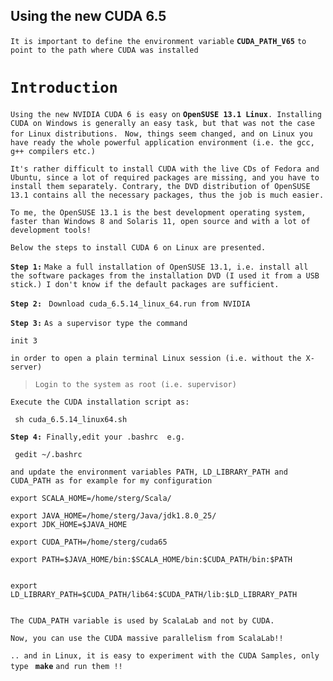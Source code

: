 ## Using the new CUDA 6.5 ##

`It is important to define the environment variable` **`CUDA_PATH_V65`** `to point to the path where CUDA was installed`

# `Introduction` #

`Using the new NVIDIA CUDA 6 is easy on` **`OpenSUSE 13.1 Linux`**`. Installing CUDA on Windows is generally an easy task, but that was not the case for Linux distributions. `
`Now, things seem changed, and on Linux you have ready the whole powerful application environment (i.e. the gcc, g++ compilers etc.)`

`It's rather difficult to install CUDA with the live CDs of Fedora and Ubuntu, since a lot of required packages are missing, and you have to install them separately. Contrary, the DVD distribution of OpenSUSE 13.1 contains all the necessary packages, thus the job is much easier. `

`To me, the OpenSUSE 13.1 is the best development operating system, faster than Windows 8 and Solaris 11, open source and with a lot of development tools!`


`Below the steps to install CUDA 6 on Linux are presented. `

**`Step 1:`** `Make a full installation of OpenSUSE 13.1, i.e. install all the software packages from the installation DVD (I used it from a USB stick.) I don't know if the default packages are sufficient.`

**`Step 2:`** ` Download cuda_6.5.14_linux_64.run from NVIDIA`

**`Step 3:`** `As a supervisor type the command`

`init 3`

`in order to open a plain terminal Linux session (i.e. without the X-server)`


> `Login to the system as root (i.e. supervisor)`


`Execute the CUDA installation script as:`

` sh cuda_6.5.14_linux64.sh`


**`Step 4: `**`Finally,edit your .bashrc  e.g. `

` gedit ~/.bashrc`

`and update the environment variables PATH, LD_LIBRARY_PATH and CUDA_PATH as for example for my configuration `

```
export SCALA_HOME=/home/sterg/Scala/

export JAVA_HOME=/home/sterg/Java/jdk1.8.0_25/
export JDK_HOME=$JAVA_HOME

export CUDA_PATH=/home/sterg/cuda65

export PATH=$JAVA_HOME/bin:$SCALA_HOME/bin:$CUDA_PATH/bin:$PATH


export LD_LIBRARY_PATH=$CUDA_PATH/lib64:$CUDA_PATH/lib:$LD_LIBRARY_PATH


```

`The CUDA_PATH variable is used by ScalaLab and not by CUDA.`

`Now, you can use the CUDA massive parallelism from ScalaLab!! `

`.. and in Linux, it is easy to experiment with the CUDA Samples, only type ` **`make`** ` and run them !! `


